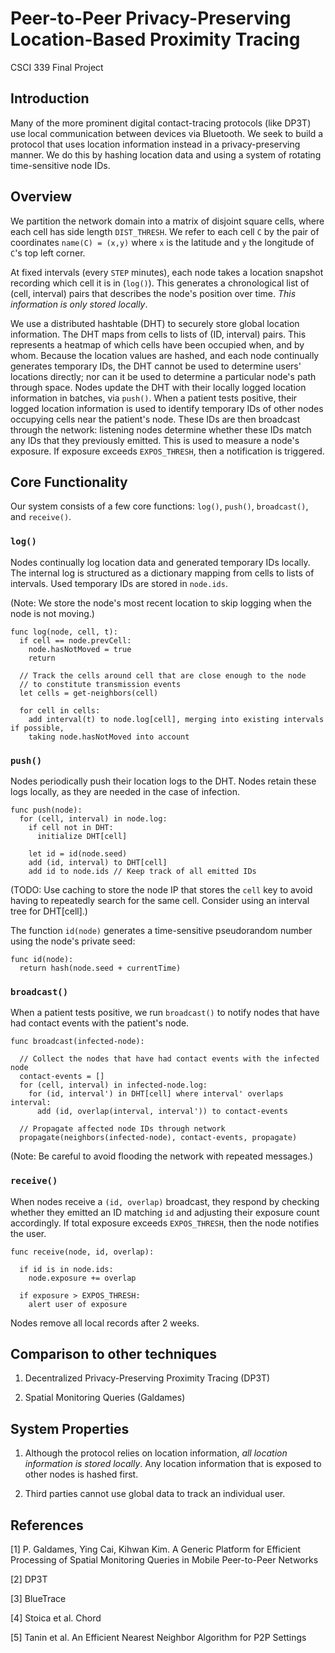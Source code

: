 # Peer-to-Peer Privacy-Preserving Location-Based Proximity Tracing
CSCI 339 Final Project

## Introduction
Many of the more prominent digital contact-tracing protocols (like DP3T) use local communication between devices via Bluetooth.  We seek to build a protocol that uses location information instead in a privacy-preserving manner.
We do this by hashing location data and using a system of rotating time-sensitive node IDs.

## Overview
We partition the network domain into a matrix of disjoint square cells, where each cell has side length `DIST_THRESH`. We refer to each cell `C` by the pair of coordinates `name(C) = (x,y)` where `x` is the latitude and `y` the longitude of `C`'s top left corner.

At fixed intervals (every `STEP` minutes), each node takes a location snapshot recording which cell it is in (`log()`). This generates a chronological list of (cell, interval) pairs that describes the node's position over time.  *This information is only stored locally*.

We use a distributed hashtable (DHT) to securely store global location information.
The DHT maps from cells to lists of (ID, interval) pairs. 
This represents a heatmap of which cells have been occupied when, and by whom.
Because the location values are hashed, and each node continually generates temporary IDs, the DHT cannot be used to determine users' locations directly; nor can it be used to determine a particular node's path through space. 
Nodes update the DHT with their locally logged location information in batches, via `push()`.
When a patient tests positive, their logged location information is used to identify temporary IDs of other nodes occupying cells near the patient's node.  These IDs are then broadcast through the network: listening nodes determine whether these IDs match any IDs that they previously emitted. This is used to measure a node's exposure.
If exposure exceeds `EXPOS_THRESH`, then a notification is triggered.

## Core Functionality
Our system consists of a few core functions: `log()`, `push()`, `broadcast()`, and `receive()`.

### `log()`
Nodes continually log location data and generated temporary IDs locally.
The internal log is structured as a dictionary mapping from cells to lists of intervals. Used temporary IDs are stored in `node.ids`.

(Note: We store the node's most recent location to skip logging when the node is not moving.)

```
func log(node, cell, t):
  if cell == node.prevCell:
    node.hasNotMoved = true
    return

  // Track the cells around cell that are close enough to the node
  // to constitute transmission events
  let cells = get-neighbors(cell) 

  for cell in cells:
    add interval(t) to node.log[cell], merging into existing intervals if possible,
    taking node.hasNotMoved into account
```

### `push()`
Nodes periodically push their location logs to the DHT.
Nodes retain these logs locally, as they are needed in the case of infection.

```
func push(node):
  for (cell, interval) in node.log:
    if cell not in DHT:
      initialize DHT[cell]

    let id = id(node.seed)
    add (id, interval) to DHT[cell]
    add id to node.ids // Keep track of all emitted IDs
```

(TODO: Use caching to store the node IP that stores the `cell` key to avoid having to repeatedly search for the same cell.  Consider using an interval tree for DHT[cell].)

The function `id(node)` generates a time-sensitive pseudorandom number using the node's private seed:
```
func id(node):
  return hash(node.seed + currentTime)
```

### `broadcast()`
When a patient tests positive, we run `broadcast()` to notify nodes that have had contact events with the patient's node.

```
func broadcast(infected-node):

  // Collect the nodes that have had contact events with the infected node
  contact-events = []
  for (cell, interval) in infected-node.log:
    for (id, interval') in DHT[cell] where interval' overlaps interval:
      add (id, overlap(interval, interval')) to contact-events

  // Propagate affected node IDs through network
  propagate(neighbors(infected-node), contact-events, propagate)
```
(Note: Be careful to avoid flooding the network with repeated messages.)

### `receive()`
When nodes receive a `(id, overlap)` broadcast, they respond by checking whether they emitted an ID matching `id` and adjusting their exposure count accordingly.  If total exposure exceeds `EXPOS_THRESH`, then the node notifies the user.

```
func receive(node, id, overlap):

  if id is in node.ids:
    node.exposure += overlap

  if exposure > EXPOS_THRESH:
    alert user of exposure
```

Nodes remove all local records after 2 weeks.

## Comparison to other techniques

1. Decentralized Privacy-Preserving Proximity Tracing (DP3T)

2. Spatial Monitoring Queries (Galdames)

## System Properties

1. Although the protocol relies on location information, *all location information is 
   stored locally*. Any location information that is exposed to other nodes is hashed 
   first.
   
2. Third parties cannot use global data to track an individual user.

## References

[1] P. Galdames, Ying Cai, Kihwan Kim. 
    A Generic Platform for Efficient Processing of Spatial Monitoring Queries in Mobile Peer-to-Peer Networks

[2] DP3T

[3] BlueTrace

[4] Stoica et al. 
    Chord

[5] Tanin et al. 
    An Efficient Nearest Neighbor Algorithm for P2P Settings
    

